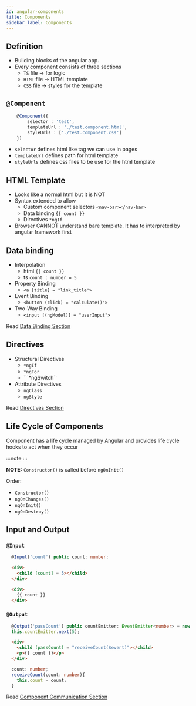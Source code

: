 ```yaml
---
id: angular-components
title: Components
sidebar_label: Components
---
```


## Definition

- Building blocks of the angular app.
- Every component consists of three sections
  - ```TS``` file &rarr; for logic
  - ```HTML``` file &rarr; HTML template
  - ```CSS``` file &rarr; styles for the template

## ```@Component```

```ts title="TestComponent"
    @Component({
        selector : 'test',
        templateUrl : './test.component.html',
        styleUrls : ['./test.component.css']
    })
```

- ```selector``` defines html like tag we can use in pages
- ```templateUrl``` defines path for html template
- ```styleUrls``` defines css files to be use for the html template

## HTML Template

- Looks like a normal html but it is NOT
- Syntax extended to allow
  - Custom component selectors ```<nav-bar></nav-bar>```
  - Data binding ```{{ count }}```
  - Directives ```*ngIf```
- Browser CANNOT understand bare template. It has to interpreted by angular framework first

## Data binding

- Interpolation
  - html ```{{ count }}```
  - ts ```count : number = 5```
- Property Binding
  - ```<a [title] = "link_title">```
- Event Binding
  - ```<button (click) = "calculate()">```
- Two-Way Binding
  - ```<input [(ngModel)] = "userInput">```

Read [Data Binding Section](angular-data-binding)

## Directives

- Structural Directives
  - ```*ngIf```
  - ```*ngFor```
  - ```*ngSwitch``
- Attribute Directives
  - ```ngClass```
  - ```ngStyle```

Read [Directives Section](angular-directives)

## Life Cycle of Components

Component has a life cycle managed by Angular and provides life cycle hooks to act when they occur

:::note
:::

**NOTE:** ```Constructor()``` is called before ```ngOnInit()```

Order:

- ```Constructor()```
- ```ngOnChanges()```
- ```ngOnInit()```
- ```ngOnDestroy()```

## Input and Output

### ```@Input```

```ts title="Child.TS"
  @Input('count') public count: number;
```

```html title="Parent.HTML"
  <div>
    <child [count] = 5></child>
  </div>
```

```html title="Child.HTML"
  <div>
    {{ count }}
  </div>
```

### ```@Output```

```ts title="Child.TS"
  @Output('passCount') public countEmitter: EventEmitter<number> = new Emitter();
  this.countEmitter.next(5);
```

```html title="Parent.HTML"
  <div>
    <child (passCount) = "receiveCount($event)"></child>
    <p>{{ count }}</p>
  </div>
```

```ts title="Parent.TS"
  count: number;
  receiveCount(count: number){
    this.count = count;
  }
```

Read [Component Communication Section](angular-component-communication)
